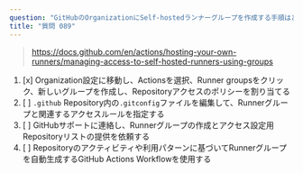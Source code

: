 ```yaml
---
question: "GitHubのOrganizationにSelf-hostedランナーグループを作成する手順はどれですか？"
title: "質問 089"
---
```


> https://docs.github.com/en/actions/hosting-your-own-runners/managing-access-to-self-hosted-runners-using-groups
1. [x] Organization設定に移動し、Actionsを選択、Runner groupsをクリック、新しいグループを作成し、Repositoryアクセスのポリシーを割り当てる
1. [ ] `.github` Repository内の`.gitconfig`ファイルを編集して、Runnerグループと関連するアクセスルールを指定する
1. [ ] GitHubサポートに連絡し、Runnerグループの作成とアクセス設定用Repositoryリストの提供を依頼する
1. [ ] Repositoryのアクティビティや利用パターンに基づいてRunnerグループを自動生成するGitHub Actions Workflowを使用する